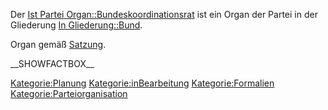 Der [Ist Partei
Organ::Bundeskoordinationsrat](/wiki/Ist_Partei_Organ::Bundeskoordinationsrat "wikilink")
ist ein Organ der Partei in der Gliederung [In
Gliederung::Bund](/wiki/In_Gliederung::Bund "wikilink").

Organ gemäß
[Satzung](/wiki/Ist_definiert_in_Satzung::Satzung#.C2.A7_13_Der_Bundeskoordinationsrat "wikilink").

\_\_SHOWFACTBOX\_\_

[Kategorie:Planung](/wiki/Kategorie:Planung "wikilink")
[Kategorie:inBearbeitung](/wiki/Kategorie:inBearbeitung "wikilink")
[Kategorie:Formalien](/wiki/Kategorie:Formalien "wikilink")
[Kategorie:Parteiorganisation](/wiki/Kategorie:Parteiorganisation "wikilink")
